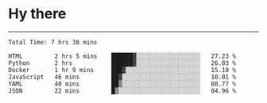 # Hy there

---
<!--START_SECTION:waka-->

```text
Total Time: 7 hrs 38 mins

HTML         2 hrs 5 mins    ██████▓░░░░░░░░░░░░░░░░░░   27.23 %
Python       2 hrs           ██████▓░░░░░░░░░░░░░░░░░░   26.03 %
Docker       1 hr 9 mins     ███▓░░░░░░░░░░░░░░░░░░░░░   15.10 %
JavaScript   46 mins         ██▓░░░░░░░░░░░░░░░░░░░░░░   10.01 %
YAML         40 mins         ██▒░░░░░░░░░░░░░░░░░░░░░░   08.77 %
JSON         22 mins         █▒░░░░░░░░░░░░░░░░░░░░░░░   04.96 %
```

<!--END_SECTION:waka-->
